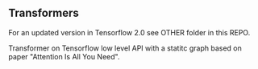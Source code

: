 ## Transformers

For an updated version in Tensorflow 2.0 see OTHER folder in this REPO. 

Transformer on Tensorflow low level API with a statitc graph based on paper "Attention Is All You Need".


